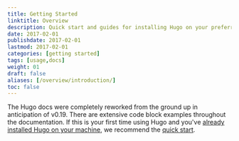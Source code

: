 ```yaml
---
title: Getting Started
linktitle: Overview
description: Quick start and guides for installing Hugo on your preferred operating system.
date: 2017-02-01
publishdate: 2017-02-01
lastmod: 2017-02-01
categories: [getting started]
tags: [usage,docs]
weight: 01
draft: false
aliases: [/overview/introduction/]
toc: false
---
```


The Hugo docs were completely reworked from the ground up in anticipation of v0.19. There are extensive code block examples throughout the documentation. If this is your first time using Hugo and you've [already installed Hugo on your machine][installed], we recommend the [quick start][].

[installed]: /getting-started/installing/
[quick start]: /getting-started/quick-start/